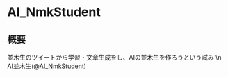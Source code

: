 # AI_NmkStudent
## 概要
並木生のツイートから学習・文章生成をし、AIの並木生を作ろうという試み
\n
AI並木生([@AI_NmkStudent](https://twitter.com/AI_NmkStudent))
